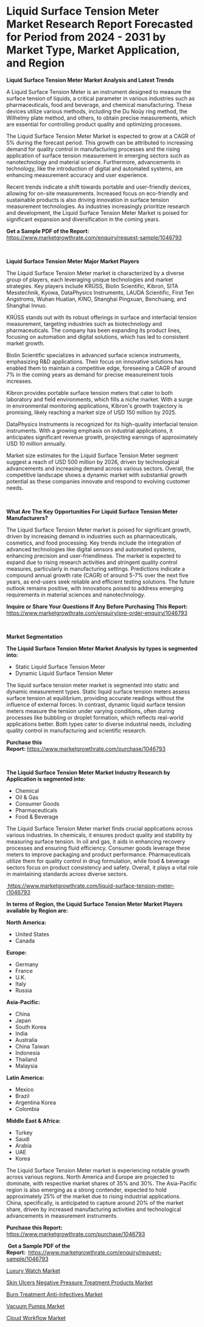<p><h1>Liquid Surface Tension Meter Market Research Report Forecasted for Period from 2024 -  2031 by Market Type, Market Application, and Region</h1></p><p><strong>Liquid Surface Tension Meter Market Analysis and Latest Trends</strong></p>
<p><p>A Liquid Surface Tension Meter is an instrument designed to measure the surface tension of liquids, a critical parameter in various industries such as pharmaceuticals, food and beverage, and chemical manufacturing. These devices utilize various methods, including the Du Noüy ring method, the Wilhelmy plate method, and others, to obtain precise measurements, which are essential for controlling product quality and optimizing processes.</p><p>The Liquid Surface Tension Meter Market is expected to grow at a CAGR of 5% during the forecast period. This growth can be attributed to increasing demand for quality control in manufacturing processes and the rising application of surface tension measurement in emerging sectors such as nanotechnology and material science. Furthermore, advancements in technology, like the introduction of digital and automated systems, are enhancing measurement accuracy and user experience.</p><p>Recent trends indicate a shift towards portable and user-friendly devices, allowing for on-site measurements. Increased focus on eco-friendly and sustainable products is also driving innovation in surface tension measurement technologies. As industries increasingly prioritize research and development, the Liquid Surface Tension Meter Market is poised for significant expansion and diversification in the coming years.</p></p>
<p><strong>Get a Sample PDF of the Report:&nbsp;</strong> <a href="https://www.marketgrowthrate.com/enquiry/request-sample/1046793">https://www.marketgrowthrate.com/enquiry/request-sample/1046793</a></p>
<p>&nbsp;</p>
<p><strong>Liquid Surface Tension Meter Major Market Players</strong></p>
<p><p>The Liquid Surface Tension Meter market is characterized by a diverse group of players, each leveraging unique technologies and market strategies. Key players include KRÜSS, Biolin Scientific, Kibron, SITA Messtechnik, Kyowa, DataPhysics Instruments, LAUDA Scientific, First Ten Angstroms, Wuhan Huatian, KINO, Shanghai Pingxuan, Benchuang, and Shanghai Innuo.</p><p>KRÜSS stands out with its robust offerings in surface and interfacial tension measurement, targeting industries such as biotechnology and pharmaceuticals. The company has been expanding its product lines, focusing on automation and digital solutions, which has led to consistent market growth.</p><p>Biolin Scientific specializes in advanced surface science instruments, emphasizing R&D applications. Their focus on innovative solutions has enabled them to maintain a competitive edge, foreseeing a CAGR of around 7% in the coming years as demand for precise measurement tools increases.</p><p>Kibron provides portable surface tension meters that cater to both laboratory and field environments, which fills a niche market. With a surge in environmental monitoring applications, Kibron's growth trajectory is promising, likely reaching a market size of USD 150 million by 2025.</p><p>DataPhysics Instruments is recognized for its high-quality interfacial tension instruments. With a growing emphasis on industrial applications, it anticipates significant revenue growth, projecting earnings of approximately USD 10 million annually.</p><p>Market size estimates for the Liquid Surface Tension Meter segment suggest a reach of USD 500 million by 2026, driven by technological advancements and increasing demand across various sectors. Overall, the competitive landscape shows a dynamic market with substantial growth potential as these companies innovate and respond to evolving customer needs.</p></p>
<p>&nbsp;</p>
<p><strong>What Are The Key Opportunities For Liquid Surface Tension Meter Manufacturers?</strong></p>
<p><p>The Liquid Surface Tension Meter market is poised for significant growth, driven by increasing demand in industries such as pharmaceuticals, cosmetics, and food processing. Key trends include the integration of advanced technologies like digital sensors and automated systems, enhancing precision and user-friendliness. The market is expected to expand due to rising research activities and stringent quality control measures, particularly in manufacturing settings. Predictions indicate a compound annual growth rate (CAGR) of around 5-7% over the next five years, as end-users seek reliable and efficient testing solutions. The future outlook remains positive, with innovations poised to address emerging requirements in material sciences and nanotechnology.</p></p>
<p><strong>Inquire or Share Your Questions If Any Before Purchasing This Report:</strong> <a href="https://www.marketgrowthrate.com/enquiry/pre-order-enquiry/1046793">https://www.marketgrowthrate.com/enquiry/pre-order-enquiry/1046793</a></p>
<p>&nbsp;</p>
<p><strong>Market Segmentation</strong></p>
<p><strong>The Liquid Surface Tension Meter Market Analysis by types is segmented into:</strong></p>
<p><ul><li>Static Liquid Surface Tension Meter</li><li>Dynamic Liquid Surface Tension Meter</li></ul></p>
<p><p>The liquid surface tension meter market is segmented into static and dynamic measurement types. Static liquid surface tension meters assess surface tension at equilibrium, providing accurate readings without the influence of external forces. In contrast, dynamic liquid surface tension meters measure the tension under varying conditions, often during processes like bubbling or droplet formation, which reflects real-world applications better. Both types cater to diverse industrial needs, including quality control in manufacturing and scientific research.</p></p>
<p><strong>Purchase this Report:&nbsp;</strong><a href="https://www.marketgrowthrate.com/purchase/1046793">https://www.marketgrowthrate.com/purchase/1046793</a></p>
<p>&nbsp;</p>
<p><strong>The Liquid Surface Tension Meter Market Industry Research by Application is segmented into:</strong></p>
<p><ul><li>Chemical</li><li>Oil & Gas</li><li>Consumer Goods</li><li>Pharmaceuticals</li><li>Food & Beverage</li></ul></p>
<p><p>The Liquid Surface Tension Meter market finds crucial applications across various industries. In chemicals, it ensures product quality and stability by measuring surface tension. In oil and gas, it aids in enhancing recovery processes and ensuring fluid efficiency. Consumer goods leverage these meters to improve packaging and product performance. Pharmaceuticals utilize them for quality control in drug formulation, while food & beverage sectors focus on product consistency and safety. Overall, it plays a vital role in maintaining standards across diverse sectors.</p></p>
<p><a href="https://www.marketgrowthrate.com/liquid-surface-tension-meter-r1046793">&nbsp;https://www.marketgrowthrate.com/liquid-surface-tension-meter-r1046793</a></p>
<p><strong>In terms of Region, the Liquid Surface Tension Meter Market Players available by Region are:</strong></p>
<p>
    <p> <strong> North America: </strong>
        <ul>
            <li>United States</li>
            <li>Canada</li>
        </ul>
        </p> 
    <p> <strong> Europe: </strong>
        <ul>
            <li>Germany</li>
            <li>France</li>
            <li>U.K.</li>
            <li>Italy</li>
            <li>Russia</li>
        </ul>
        </p> 
    <p> <strong> Asia-Pacific: </strong>
        <ul>
            <li>China</li>
            <li>Japan</li>
            <li>South Korea</li>
            <li>India</li>
            <li>Australia</li>
            <li>China Taiwan</li>
            <li>Indonesia</li>
            <li>Thailand</li>
            <li>Malaysia</li>
        </ul>
        </p> 
    <p> <strong> Latin America: </strong>
        <ul>
            <li>Mexico</li>
            <li>Brazil</li>
            <li>Argentina Korea</li>
            <li>Colombia</li>
        </ul>
        </p> 
    <p> <strong> Middle East & Africa: </strong>
        <ul>
            <li>Turkey</li>
            <li>Saudi</li>
            <li>Arabia</li>
            <li>UAE</li>
            <li>Korea</li>
        </ul>
    </p>
    </p>
<p><p>The Liquid Surface Tension Meter market is experiencing notable growth across various regions. North America and Europe are projected to dominate, with respective market shares of 35% and 30%. The Asia-Pacific region is also emerging as a strong contender, expected to hold approximately 25% of the market due to rising industrial applications. China, specifically, is anticipated to capture around 20% of the market share, driven by increased manufacturing activities and technological advancements in measurement instruments.</p></p>
<p><strong>Purchase this Report: </strong><a href="https://www.marketgrowthrate.com/purchase/1046793">https://www.marketgrowthrate.com/purchase/1046793</a></p>
<p>&nbsp;<strong>Get a Sample PDF of the Report:&nbsp;&nbsp;</strong><a href="https://www.marketgrowthrate.com/enquiry/request-sample/1046793">https://www.marketgrowthrate.com/enquiry/request-sample/1046793</a></p>
<p><strong></strong></p>
<p><p><a href="https://github.com/jordond5lezama/Market-Research-Report-List-1/blob/main/luxury-watch-market.md">Luxury Watch Market</a></p><p><a href="https://medium.com/@reyeskohler20231/skin-ulcers-negative-pressure-treatment-products-market-share-size-trends-industry-analysis-e0dadeff918f?postPublishedType=repub">Skin Ulcers Negative Pressure Treatment Products Market</a></p><p><a href="https://medium.com/@cleveborer2023/insights-into-the-burn-treatment-anti-infectives-market-market-players-market-size-geographical-52a55a36391a">Burn Treatment Anti-Infectives Market</a></p><p><a href="https://issuu.com/reportprime-2/docs/vacuum-pumps-market-size-2030.pptx_06370e1881684b">Vacuum Pumps Market</a></p><p><a href="https://www.linkedin.com/pulse/mapping-cloud-workflow-market-trends-challenges-breakthroughs-rsdmf">Cloud Workflow Market</a></p></p>
